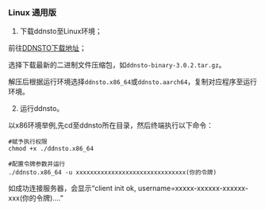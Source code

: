 ### Linux 通用版


1. 下载ddnsto至Linux环境；

前往[DDNSTO下载地址](https://fw.koolcenter.com/binary/ddnsto/)；

选择下载最新的二进制文件压缩包，如`ddnsto-binary-3.0.2.tar.gz`。

解压后根据运行环境选择`ddnsto.x86_64`或`ddnsto.aarch64`，复制对应程序至运行环境。

2. 运行ddnsto。

以x86环境举例,先cd至ddnsto所在目录，然后终端执行以下命令：
``` shell
#赋予执行权限
chmod +x ./ddnsto.x86_64

#配置令牌参数并运行
./ddnsto.x86_64 -u xxxxxxxxxxxxxxxxxxxxxxxxxxxxxxx(你的令牌)
```
如成功连接服务器，会显示“client init ok, username=xxxxx-xxxxxx-xxxxxx-xxx(你的令牌)....”